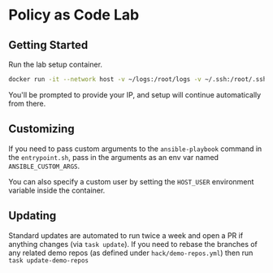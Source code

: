 # Policy as Code Lab

## Getting Started

Run the lab setup container.

```bash
docker run -it --network host -v ~/logs:/root/logs -v ~/.ssh:/root/.ssh jonzeolla/labs:policy-as-code
```

You'll be prompted to provide your IP, and setup will continue automatically from there.

## Customizing

If you need to pass custom arguments to the `ansible-playbook` command in the `entrypoint.sh`, pass in the arguments as an env var named `ANSIBLE_CUSTOM_ARGS`.

You can also specify a custom user by setting the `HOST_USER` environment variable inside the container.

## Updating

Standard updates are automated to run twice a week and open a PR if anything changes (via `task update`). If you need to rebase the branches of any related demo
repos (as defined under `hack/demo-repos.yml`) then run `task update-demo-repos`
